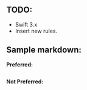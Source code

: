 ## TODO:

* Swift 3.x
* Insert new rules.

## Sample markdown:

**Preferred:**
```swift
```

**Not Preferred:**
```swift
```
